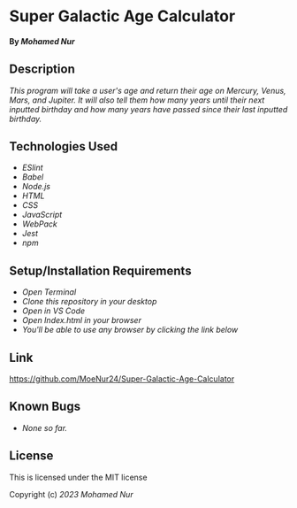 # Super Galactic Age Calculator

#### By _**Mohamed Nur**_

## Description

_This program will take a user's age and return their age on Mercury, Venus, Mars, and Jupiter. It will also tell them how many years until their next inputted birthday and how many years have passed since their last inputted birthday._


## Technologies Used
* _ESlint_
* _Babel_
* _Node.js_
* _HTML_
* _CSS_
* _JavaScript_
* _WebPack_
* _Jest_
* _npm_

## Setup/Installation Requirements
* _Open Terminal_
* _Clone this repository in your desktop_
* _Open in VS Code_
* _Open Index.html in your browser_
* _You'll be able to use any browser by clicking the link below_

## Link

https://github.com/MoeNur24/Super-Galactic-Age-Calculator

## Known Bugs

* _None so far._

## License

This is licensed under the MIT license 

Copyright (c) _2023_ _Mohamed Nur_
